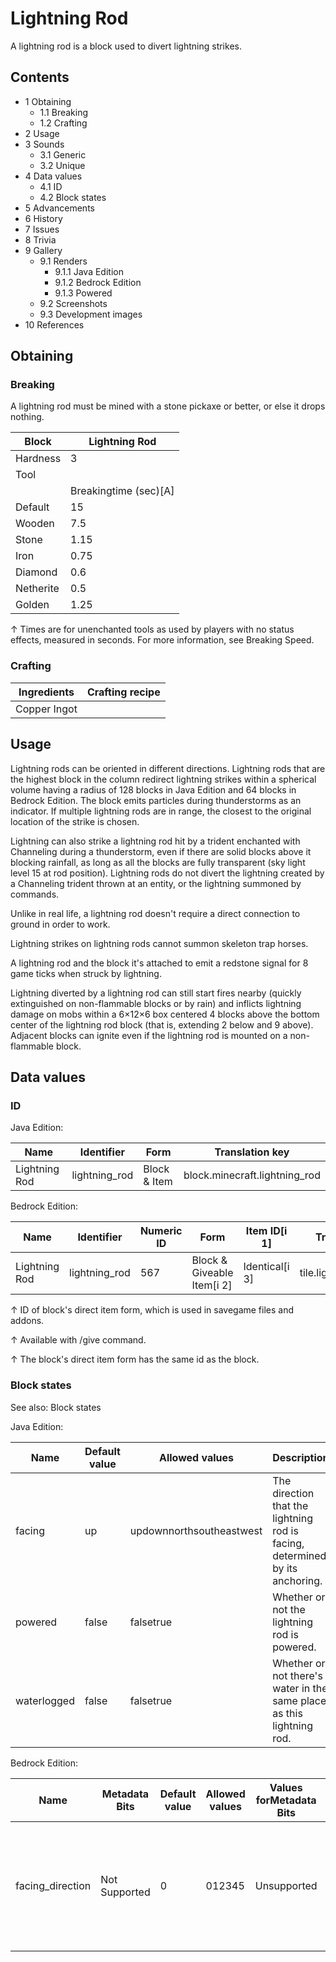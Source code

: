# Lightning Rod
A lightning rod is a block used to divert lightning strikes.

## Contents
- 1 Obtaining
	- 1.1 Breaking
	- 1.2 Crafting
- 2 Usage
- 3 Sounds
	- 3.1 Generic
	- 3.2 Unique
- 4 Data values
	- 4.1 ID
	- 4.2 Block states
- 5 Advancements
- 6 History
- 7 Issues
- 8 Trivia
- 9 Gallery
	- 9.1 Renders
		- 9.1.1 Java Edition
		- 9.1.2 Bedrock Edition
		- 9.1.3 Powered
	- 9.2 Screenshots
	- 9.3 Development images
- 10 References

## Obtaining
### Breaking
A lightning rod must be mined with a stone pickaxe or better, or else it drops nothing.

| Block     | Lightning Rod         |
|-----------|-----------------------|
| Hardness  | 3                     |
| Tool      |                       |
|           | Breakingtime (sec)[A] |
| Default   | 15                    |
| Wooden    | 7.5                   |
| Stone     | 1.15                  |
| Iron      | 0.75                  |
| Diamond   | 0.6                   |
| Netherite | 0.5                   |
| Golden    | 1.25                  |


↑ Times are for unenchanted tools as used by players with no status effects, measured in seconds. For more information, see Breaking Speed.


### Crafting
| Ingredients  | Crafting recipe |
|--------------|-----------------|
| Copper Ingot |                 |

## Usage
Lightning rods can be oriented in different directions. Lightning rods that are the highest block in the column redirect lightning strikes within a spherical volume having a radius of 128 blocks in Java Edition and 64 blocks in Bedrock Edition. The block emits particles during thunderstorms as an indicator. If multiple lightning rods are in range, the closest to the original location of the strike is chosen.

Lightning can also strike a lightning rod hit by a trident enchanted with Channeling during a thunderstorm, even if there are solid blocks above it blocking rainfall, as long as all the blocks are fully transparent (sky light level 15 at rod position). Lightning rods do not divert the lightning created by a Channeling trident thrown at an entity, or the lightning summoned by commands.

Unlike in real life, a lightning rod doesn't require a direct connection to ground in order to work.

Lightning strikes on lightning rods cannot summon skeleton trap horses.

A lightning rod and the block it's attached to emit a redstone signal for 8 game ticks when struck by lightning.

Lightning diverted by a lightning rod can still start fires nearby (quickly extinguished on non-flammable blocks or by rain) and inflicts lightning damage on mobs within a 6×12×6 box centered 4 blocks above the bottom center of the lightning rod block (that is, extending 2 below and 9 above). Adjacent blocks can ignite even if the lightning rod is mounted on a non-flammable block.

## Data values
### ID
Java Edition:

| Name          | Identifier    | Form         | Translation key               |
|---------------|---------------|--------------|-------------------------------|
| Lightning Rod | lightning_rod | Block & Item | block.minecraft.lightning_rod |

Bedrock Edition:

| Name          | Identifier    | Numeric ID | Form                       | Item ID[i 1]   | Translation key         |
|---------------|---------------|------------|----------------------------|----------------|-------------------------|
| Lightning Rod | lightning_rod | 567        | Block & Giveable Item[i 2] | Identical[i 3] | tile.lightning_rod.name |


↑ ID of block's direct item form, which is used in savegame files and addons.

↑ Available with /give command.

↑ The block's direct item form has the same id as the block.




### Block states
See also: Block states

Java Edition:

| Name        | Default value | Allowed values           | Description                                                                  |
|-------------|---------------|--------------------------|------------------------------------------------------------------------------|
| facing      | up            | updownnorthsoutheastwest | The direction that the lightning rod is facing, determined by its anchoring. |
| powered     | false         | falsetrue                | Whether or not the lightning rod is powered.                                 |
| waterlogged | false         | falsetrue                | Whether or not there's water in the same place as this lightning rod.        |

Bedrock Edition:

| Name             | Metadata Bits | Default value | Allowed values | Values forMetadata Bits | Description                                                                           |
|------------------|---------------|---------------|----------------|-------------------------|---------------------------------------------------------------------------------------|
| facing_direction | Not Supported | 0             | 012345         | Unsupported             | The direction the lightning rod faces.0: Down 1: Up 2: North 3: South 4: West 5: East |




